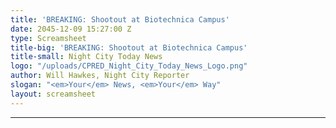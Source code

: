 ```yaml
---
title: 'BREAKING: Shootout at Biotechnica Campus'
date: 2045-12-09 15:27:00 Z
type: Screamsheet
title-big: 'BREAKING: Shootout at Biotechnica Campus'
title-small: Night City Today News
logo: "/uploads/CPRED_Night_City_Today_News_Logo.png"
author: Will Hawkes, Night City Reporter
slogan: "<em>Your</em> News, <em>Your</em> Way"
layout: screamsheet
---
```


---